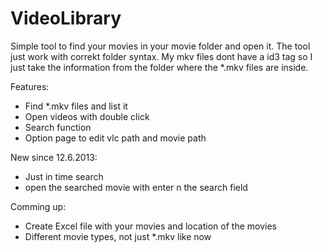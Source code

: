 VideoLibrary
========

Simple tool to find your movies in your movie folder and open it.
The tool just work with correkt folder syntax. My mkv files dont have a id3 tag so I just take the information from the folder where the *.mkv files are inside.

Features:

- Find *.mkv files and list it
- Open videos with double click
- Search function
- Option page to edit vlc path and movie path

New since 12.6.2013:

- Just in time search
- open the searched movie with enter n the search field

Comming up:

- Create Excel file with your movies and location of the movies
- Different movie types, not just *.mkv like now
